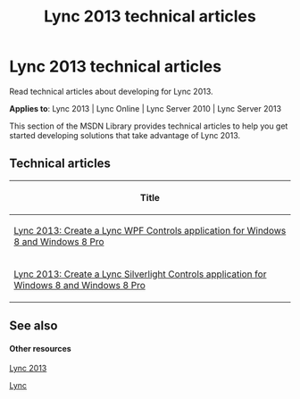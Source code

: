 ﻿---
title: Lync 2013 technical articles
TOCTitle: '@NoTitle'
ms:assetid: 19a8651d-2fb4-44a5-bf83-d6ae5291cce0
ms:mtpsurl: https://msdn.microsoft.com/en-us/library/Dn194142(v=office.15)
ms:contentKeyID: 52822158
ms.date: 07/25/2014
mtps_version: v=office.15
---

# Lync 2013 technical articles

Read technical articles about developing for Lync 2013.


**Applies to**: Lync 2013 | Lync Online | Lync Server 2010 | Lync Server 2013

This section of the MSDN Library provides technical articles to help you get started developing solutions that take advantage of Lync 2013.

## Technical articles

<table>
<colgroup>
<col style="width: 100%" />
</colgroup>
<thead>
<tr class="header">
<th><p>Title</p></th>
</tr>
</thead>
<tbody>
<tr class="odd">
<td><p><a href="create-a-lync-wpf-controls-application-for-windows-8.md">Lync 2013: Create a Lync WPF Controls application for Windows 8 and Windows 8 Pro</a></p></td>
</tr>
<tr class="even">
<td><p><a href="create-a-lync-silverlight-controls-application-for-windows-8.md">Lync 2013: Create a Lync Silverlight Controls application for Windows 8 and Windows 8 Pro</a></p></td>
</tr>
</tbody>
</table>


## See also

#### Other resources

[Lync 2013](../lync-2013.md)

[Lync](http://msdn.microsoft.com/en-us/library/gg455051\(v=office.14\).aspx)

